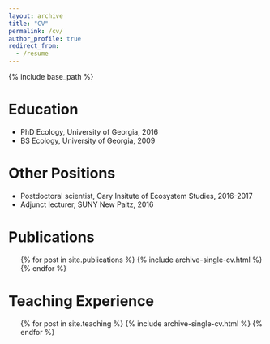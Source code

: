 ```yaml
---
layout: archive
title: "CV"
permalink: /cv/
author_profile: true
redirect_from:
  - /resume
---
```


{% include base_path %}

Education
======
* PhD Ecology, University of Georgia, 2016
* BS Ecology, University of Georgia, 2009


Other Positions
======
* Postdoctoral scientist, Cary Insitute of Ecosystem Studies, 2016-2017
* Adjunct lecturer, SUNY New Paltz, 2016


Publications
======
  <ul>{% for post in site.publications %}
    {% include archive-single-cv.html %}
  {% endfor %}</ul>

  
Teaching Experience
======
  <ul>{% for post in site.teaching %}
    {% include archive-single-cv.html %}
  {% endfor %}</ul>
  
